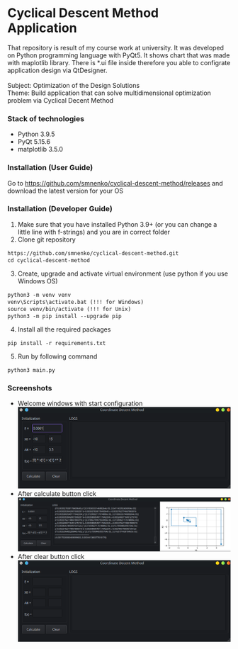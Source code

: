 # Cyclical Descent Method Application
That repository is result of my course work at university. It was developed on Python programming language with PyQt5. 
It shows chart that was made with maplotlib library. There is *.ui file inside therefore you able to configrate application design via QtDesigner.<br /><br />
Subject:  Optimization of the Design Solutions  
Theme: Build application that can solve multidimensional optimization problem via Cyclical Decent Method  

### Stack of technologies
* Python 3.9.5
* PyQt 5.15.6
* matplotlib 3.5.0

### Installation (User Guide)
Go to https://github.com/smnenko/cyclical-descent-method/releases and download the latest version for your OS

### Installation (Developer Guide)
1. Make sure that you have installed Python 3.9+ (or you can change a little line with f-strings) and you are in correct folder
2. Clone git repository
```
https://github.com/smnenko/cyclical-descent-method.git
cd cyclical-descent-method
```
3. Create, upgrade and activate virtual environment (use python if you use Windows OS)
```
python3 -m venv venv
venv\Scripts\activate.bat (!!! for Windows)
source venv/bin/activate (!!! for Unix)
python3 -m pip install --upgrade pip
```
4. Install all the required packages
```
pip install -r requirements.txt
```
5. Run by following command
```
python3 main.py
```

### Screenshots
* Welcome windows with start configuration
![Welcome window](https://github.com/smnenko/cyclical-descent-method/blob/master/docs/welcome.png)
* After calculate button click
![Calculate clicked](https://github.com/smnenko/cyclical-descent-method/blob/master/docs/calculate.png)
* After clear button click
![Clear clicked](https://github.com/smnenko/cyclical-descent-method/blob/master/docs/clear.png)
